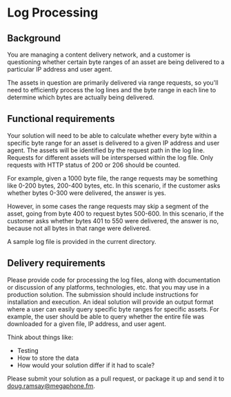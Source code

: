 # Log Processing

## Background

You are managing a content delivery network, and a customer is questioning whether certain byte ranges of an asset are being delivered to a particular IP address and user agent.

The assets in question are primarily delivered via range requests, so you'll need to efficiently process the log lines and the byte range in each line to determine which bytes are actually being delivered.

## Functional requirements

Your solution will need to be able to calculate whether every byte within a specific byte range for an asset is delivered to a given IP address and user agent. The assets will be identified by the request path in the log line. Requests for different assets will be interspersed within the log file. Only requests with HTTP status of 200 or 206 should be counted.

For example, given a 1000 byte file, the range requests may be something like 0-200 bytes, 200-400 bytes, etc. In this scenario, if the customer asks whether bytes 0-300 were delivered, the answer is yes.

However, in some cases the range requests may skip a segment of the asset, going from byte 400 to request bytes 500-600. In this scenario, if the customer asks whether bytes 401 to 550 were delivered, the answer is no, because not all bytes in that range were delivered.

A sample log file is provided in the current directory.

## Delivery requirements

Please provide code for processing the log files, along with documentation or discussion of any platforms, technologies, etc. that you may use in a production solution. The submission should include instructions for installation and execution. An ideal solution will provide an output format where a user can easily query specific byte ranges for specific assets. For example, the user should be able to query whether the entire file was downloaded for a given file, IP address, and user agent.

Think about things like:

* Testing
* How to store the data
* How would your solution differ if it had to scale?

Please submit your solution as a pull request, or package it up and send it to doug.ramsay@megaphone.fm.
